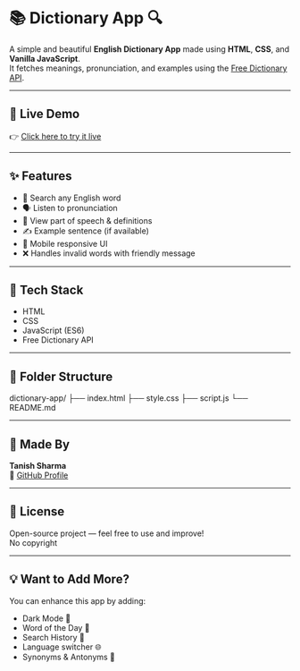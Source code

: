 # 📚 Dictionary App 🔍

A simple and beautiful **English Dictionary App** made using **HTML**, **CSS**, and **Vanilla JavaScript**.  
It fetches meanings, pronunciation, and examples using the [Free Dictionary API](https://dictionaryapi.dev/).

---

## 🚀 Live Demo

👉 [Click here to try it live](https://tanishsharma80055.github.io/dictionary-app/)


---

## ✨ Features

- 🔎 Search any English word
- 🗣️ Listen to pronunciation
- 📖 View part of speech & definitions
- ✍️ Example sentence (if available)
- 📱 Mobile responsive UI
- ❌ Handles invalid words with friendly message

---

## 🧠 Tech Stack

- HTML
- CSS
- JavaScript (ES6)
- Free Dictionary API

---


## 📁 Folder Structure
dictionary-app/
├── index.html
├── style.css
├── script.js
└── README.md

---


## 🙌 Made By

**Tanish Sharma**  
🔗 [GitHub Profile](https://github.com/TanishSharma80055)

---

## 📃 License

Open-source project — feel free to use and improve!  
No copyright

---

## 💡 Want to Add More?

You can enhance this app by adding:
- Dark Mode 🌙
- Word of the Day 📅
- Search History 📜
- Language switcher 🌐
- Synonyms & Antonyms 🔁

